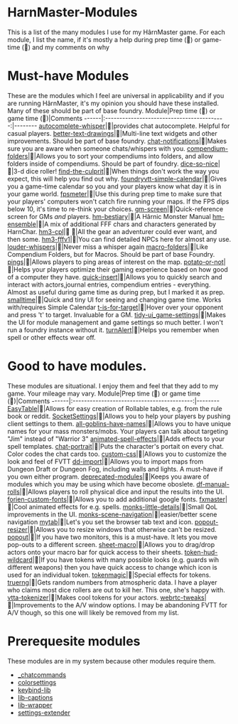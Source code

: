 # HarnMaster-Modules
This is a list of the many modules I use for my HârnMaster game. 
For each module, I list the name, if it's mostly a help during prep time 
(:book:) or game-time (:game_die:) and my comments on why

# Must-have Modules
These are the modules which I feel are universal in applicability 
and if you are running HârnMaster, it's my opinion you should have 
these installed. Many of these should be part of base foundry.
Module|Prep time (:book:) or game time (:game_die:)|Comments
------|:------------------------------------------:|--------
[autocomplete-whisper](https://raw.githubusercontent.com/orcnog/autocomplete-whisper/master/module.json)|:game_die:|provides chat autocomplete. Helpful for casual players.
[better-text-drawings](https://github.com/ruipin/fvtt-better-text-drawings/releases/latest/download/module.json)|:book:|Multi-line text widgets and other improvements. Should be part of base foundry.
[chat-notifications](https://raw.githubusercontent.com/Moerill/fvtt-chat-notifications/master/module.json)|:game_die:|Makes sure you are aware when someone chats/whispers with you.
[compendium-folders](https://raw.githubusercontent.com/earlSt1/vtt-compendium-folders/082-update/module.json)|:book:|Allows you to sort your compendiums into folders, and allow folders inside of compendiums. Should be part of foundry.
[dice-so-nice](https://gitlab.com/riccisi/foundryvtt-dice-so-nice/-/raw/master/module/module.json)|:game_die:|3-d dice roller!
[find-the-culprit](https://raw.githubusercontent.com/Moerill/fvtt-find-the-culprit/master/module.json)|:book:|When things don't work the way you expect, this will help you find out why.
[foundryvtt-simple-calendar](https://github.com/vigoren/foundryvtt-simple-calendar/releases/latest/download/module.json)|:book:|Gives you a game-time calendar so you and your players know what day it is in your game world.
[fpsmeter](https://raw.githubusercontent.com/ardittristan/VTTFPSMeter/master/module.json)|:book:|Use this during prep time to make sure that your players' computers won't catch fire running your maps. If the FPS dips below 10, it's time to re-think your choices.
[gm-screen](https://github.com/ElfFriend-DnD/foundryvtt-gmScreen/releases/latest/download/module.json)|:game_die:|Quick-reference screen for GMs *and* players.
[hm-bestiary](https://raw.githubusercontent.com/toastygm/hm-bestiary/master/module.json)|:game_die:|A Hârnic Monster Manual
[hm-ensemble](https://raw.githubusercontent.com/toastygm/hm-ensemble/master/module.json)|:game_die:|A mix of additional FFF chars and characters generated by HarnChar.
[hm3-cpl](https://raw.githubusercontent.com/toastygm/hm3-cpl/master/module.json)|:book: :game_die:|All the gear an adventurer could ever want, and then some.
[hm3-fffv1](https://raw.githubusercontent.com/toastygm/hm3-fffv1/master/module.json)|:book:|You can find detailed NPCs here for almost any use.
[louder-whispers](https://gitlab.com/n3dst4/louder-whispers/-/raw/main/module.json)|:game_die:|Never miss a whisper again
[macro-folders](https://raw.githubusercontent.com/earlSt1/vtt-macro-folders/08x-update/module.json)|:book:|Like Compendium Folders, but for Macros. Should be part of base Foundry.
[pings](https://gitlab.com/foundry-azzurite/pings/-/jobs/artifacts/1.2.12+0.8.6/raw/dist/pings/module.json?job=build)|:game_die:|Allows players to ping areas of interest on the map.
[potato-or-not](https://github.com/Haxxer/FoundryVTT-PotatoOrNot/releases/latest/download/module.json)|:game_die:|Helps your players optimize their gaming experience based on how good of a computer they have.
[quick-insert](https://gitlab.com/fvtt-modules-lab/quick-insert/-/jobs/artifacts/master/raw/module.json?job=build-module)|:book:|Allows you to quickly search and interact with actors,journal entries, compendium entries - everything. Almost as useful during game time as during prep, but I marked it as prep.
[smalltime](https://github.com/unsoluble/smalltime/releases/latest/download/module.json)|:game_die:|Quick and tiny UI for seeing and changing game time. Works with/requires Simple Calendar
[t-is-for-target](https://github.com/basicer/foundryvtt-t-is-for-target/releases/latest/download/module.json)|:game_die:|Hover over your opponent and press 't' to target. Invaluable for a GM.
[tidy-ui_game-settings](https://raw.githubusercontent.com/sdenec/tidy-ui_game-settings/master/module.json)|:book:|Makes the UI for module management and game settings so much better. I won't run a foundry instance without it.
[turnAlert](https://raw.githubusercontent.com/schultzcole/FVTT-Turn-Alert/master/module.json)|:game_die:|Helps you remember when spell or other effects wear off. 


# Good to have modules.
These modules are situational. I enjoy them and feel that they add to my game. Your mileage may vary.
Module|Prep time (:book:) or game time (:game_die:)|Comments
------|:------------------------------------------:|--------
[EasyTable](https://raw.githubusercontent.com/BlitzKraig/fvtt-EasyTable/master/module.json)|:book:|Allows for easy creation of Rollable tables, e.g. from the rule book or reddit.
[SocketSettings](https://raw.githubusercontent.com/BlitzKraig/fvtt-SocketSettings/master/module.json)|:game_die:|Allows you to help your players by pushing client settings to them.
[all-goblins-have-names](https://raw.githubusercontent.com/jsabol/all-goblins-have-names/master/module.json)|:game_die:|Allows you to have unique names for your mass monsters/mobs. Your players can talk about targeting "Jim" instead of "Warrior 3"
[animated-spell-effects](https://github.com/jackkerouac/animated-spell-effects/releases/latest/download/module.json)|:book:|Adds effects to your spell templates.
[chat-portrait](https://raw.githubusercontent.com/ShoyuVanilla/FoundryVTT-Chat-Portrait/master/src/module.json)|:game_die:|Puts the character's portait on every chat. Color codes the chat cards too.
[custom-css](https://github.com/cswendrowski/FoundryVTT-Custom-CSS/releases/latest/download/module.json)|:book:|Allows you to customize the look and feel of FVTT
[dd-import](https://raw.githubusercontent.com/moo-man/FVTT-DD-Import/master/module.json)|:book:|Allows you to import maps from Dungeon Draft or Dungeon Fog, including walls and lights. A must-have if you own either program.
[deprecated-modules](https://github.com/League-of-Foundry-Developers/FoundryVTT-Deprecated-Modules/releases/latest/download/module.json)|:book:|Keeps you aware of modules which you may be using which have become oboslete.
[df-manual-rolls](https://dragonflagon.cafe/mods/man/df-manual-rolls)|:game_die:|Allows players to roll physical dice and input the results into the UI.
[forien-custom-fonts](https://raw.githubusercontent.com/Forien/foundryvtt-forien-custom-fonts/master/module.json)|:book:|Allows you to add additional google fonts.
[fxmaster](https://gitlab.com/mesfoliesludiques/foundryvtt-fxmaster/-/raw/master/module.json)|:book:|Cool animated effects for e.g. spells.
[monks-little-details](https://github.com/ironmonk88/monks-little-details/releases/latest/download/module.json)|:game_die:|Small QoL improvements in the UI.
[monks-scene-navigation](https://github.com/ironmonk88/monks-scene-navigation/releases/latest/download/module.json)|:game_die:|easier/better scene navigation
[mytab](https://raw.githubusercontent.com/Handyfon/myTab/master/module.json)|:game_die:|Let's you set the browser tab text and icon.
[popout-resizer](https://raw.githubusercontent.com/Cardagon/popout-resizer/master/module.json)|:game_die:|Allows you to resize windows that otherwise can't be resized.
[popout](https://raw.githubusercontent.com/League-of-Foundry-Developers/fvtt-module-popout/master/module.json)|:game_die:|If you have two monitors, this is a must-have. It lets you move pop-outs to a different screen.
[sheet-macro](https://bitbucket.org/Fyorl/sheet-macro/raw/master/module.json)|:book:|Allows you to drag/drop actors onto your macro bar for quick access to their sheets.
[token-hud-wildcard](https://raw.githubusercontent.com/javieros105/FVTT-TokenHUDWildcard/master/token-hud-wildcard/module.json)|:game_die:|If you have tokens with many possible looks (e.g. guards wih different weapons) then you have quick access to change which icon is used for an individual token.
[tokenmagic](https://raw.githubusercontent.com/Feu-Secret/Tokenmagic/master/tokenmagic/module.json)|:book:|Special effects for tokens.
[truerng](https://raw.githubusercontent.com/kidfearless/Foundry-TrueRNG/master/module.json)|:game_die:|Gets random numbers from atmospheric data. I have a player who claims most dice rollers are out to kill her. This one, she's happy with.
[vtta-tokenizer](https://github.com/mrprimate/vtta-tokenizer/releases/download/latest/module.json)|:book:|Makes cool tokens for your actors.
[webrtc-tweaks](https://github.com/bekriebel/fvtt-module-webrtc_tweaks/releases/latest/download/module.json)|:game_die:|Improvements to the A/V window options. I may be abandoning FVTT for A/V though, so this one will likely be removed from my list.


# Prerequesite modules
These modules are in my system because other modules require them.
 * [_chatcommands](https://github.com/League-of-Foundry-Developers/Chat-Commands-Lib/releases/latest/download/module.json)
 * [colorsettings](https://raw.githubusercontent.com/ardittristan/VTTColorSettings/master/module.json)
 * [keybind-lib](https://gitlab.com/fvtt-modules-lab/keybind-lib/-/jobs/artifacts/master/raw/module.json?job=build-release)
 * [lib-captions](https://github.com/bekriebel/fvtt-module-lib-captions/releases/latest/download/module.json)
 * [lib-wrapper](https://github.com/ruipin/fvtt-lib-wrapper/releases/latest/download/module.json)
 * [settings-extender](https://gitlab.com/foundry-azzurite/settings-extender/-/jobs/artifacts/master/raw/dist/settings-extender/module.json?job=build)
